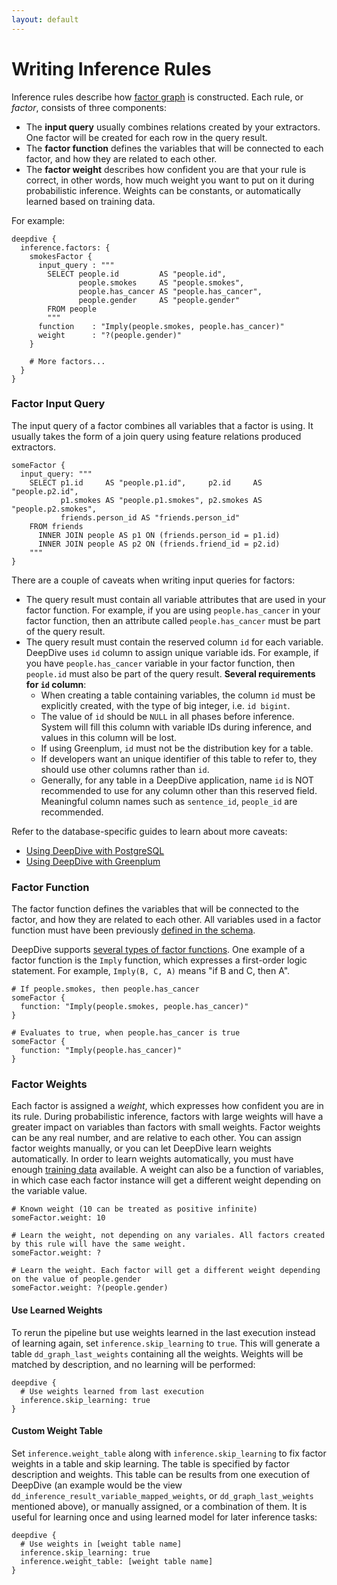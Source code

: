 ```yaml
---
layout: default
---
```


# Writing Inference Rules

Inference rules describe how [factor graph](/doc/general/inference.html) is constructed. Each rule, or *factor*, consists of three components:

- The **input query** usually combines relations created by your extractors. One factor will be created for each row in the query result.
- The **factor function** defines the variables that will be connected to each factor, and how they are related to each other.
- The **factor weight** describes how confident you are that your rule is correct, in other words, how much weight you want to put on it during probabilistic inference. Weights can be constants, or automatically learned based on training data. 

For example:

    deepdive {
      inference.factors: {
        smokesFactor {
          input_query : """
            SELECT people.id         AS "people.id",
                   people.smokes     AS "people.smokes",
                   people.has_cancer AS "people.has_cancer",
                   people.gender     AS "people.gender"
            FROM people
            """
          function    : "Imply(people.smokes, people.has_cancer)"
          weight      : "?(people.gender)"
        }

        # More factors...
      }
    }

### Factor Input Query

The input query of a factor combines all variables that a factor is using. It usually takes the form of a join query using feature relations produced extractors.

    someFactor {
      input_query: """
        SELECT p1.id     AS "people.p1.id",     p2.id     AS "people.p2.id",
               p1.smokes AS "people.p1.smokes", p2.smokes AS "people.p2.smokes",
               friends.person_id AS "friends.person_id"
        FROM friends
          INNER JOIN people AS p1 ON (friends.person_id = p1.id)
          INNER JOIN people AS p2 ON (friends.friend_id = p2.id)
        """
    }

There are a couple of caveats when writing input queries for factors:

- The query result must contain all variable attributes that are used in your factor function. For example, if you are using `people.has_cancer` in your factor function, then an attribute called `people.has_cancer` must be part of the query result.
- The query result must contain the reserved column `id` for each variable. DeepDive uses `id` column to assign unique variable ids. For example, if you have `people.has_cancer` variable in your factor function, then `people.id` must also be part of the query result. **Several requirements for `id` column**:
  - When creating a table containing variables, the column `id` must be explicitly created, with the type of big integer, i.e. `id bigint`.
  - The value of `id` should be `NULL` in all phases before inference. System will fill this column with variable IDs during inference, and values in this column will be lost.
  - If using Greenplum, `id` must not be the distribution key for a table.
  - If developers want an unique identifier of this table to refer to, they should use other columns rather than `id`.
  - Generally, for any table in a DeepDive application, name `id` is NOT recommended to use for any column other than this reserved field. Meaningful column names such as `sentence_id`, `people_id` are recommended.

Refer to the database-specific guides to learn about more caveats:

- [Using DeepDive with PostgreSQL](postgresql.html) 
- [Using DeepDive with Greenplum](greenplum.html) 

### Factor Function

The factor function defines the variables that will be connected to the factor, and how they are related to each other. All variables used in a factor function must have been previously [defined in the schema](schema.html).

DeepDive supports [several types of factor functions](/doc/inference_rule_functions.html). One example of a factor function is the `Imply` function, which expresses a first-order logic statement. For example, `Imply(B, C, A)` means "if B and C, then A".

    # If people.smokes, then people.has_cancer
    someFactor {
      function: "Imply(people.smokes, people.has_cancer)"
    }
    
    # Evaluates to true, when people.has_cancer is true
    someFactor {
      function: "Imply(people.has_cancer)"
    }


### Factor Weights

Each factor is assigned a *weight*, which expresses how confident you are in its rule. During probabilistic inference, factors with large weights will have a greater impact on variables than factors with small weights. Factor weights can be any real number, and are relative to each other. You can assign factor weights manually, or you can let DeepDive learn weights automatically. In order to learn weights automatically, you must have enough [training data](/doc/general/relation_extraction.html) available. A weight can also be a function of variables, in which case each factor instance will get a different weight depending on the variable value.

    # Known weight (10 can be treated as positive infinite)
    someFactor.weight: 10
    
    # Learn the weight, not depending on any variales. All factors created by this rule will have the same weight.
    someFactor.weight: ?
    
    # Learn the weight. Each factor will get a different weight depending on the value of people.gender
    someFactor.weight: ?(people.gender)


#### Use Learned Weights

To rerun the pipeline but use weights learned in the last execution instead of learning again, set `inference.skip_learning` to `true`. This will generate a table `dd_graph_last_weights` containing all the weights. Weights will be matched by description, and no learning will be performed:

    deepdive {
      # Use weights learned from last execution
      inference.skip_learning: true
    }


#### Custom Weight Table

Set `inference.weight_table` along with `inference.skip_learning` to fix factor weights in a table and skip learning. The table is specified by factor description and weights. This table can be results from one execution of DeepDive (an example would be the view `dd_inference_result_variable_mapped_weights`, or `dd_graph_last_weights` mentioned above), or manually assigned, or a combination of them. It is useful for learning once and using learned model for later inference tasks:

    deepdive {
      # Use weights in [weight table name]
      inference.skip_learning: true
      inference.weight_table: [weight table name]
    }

